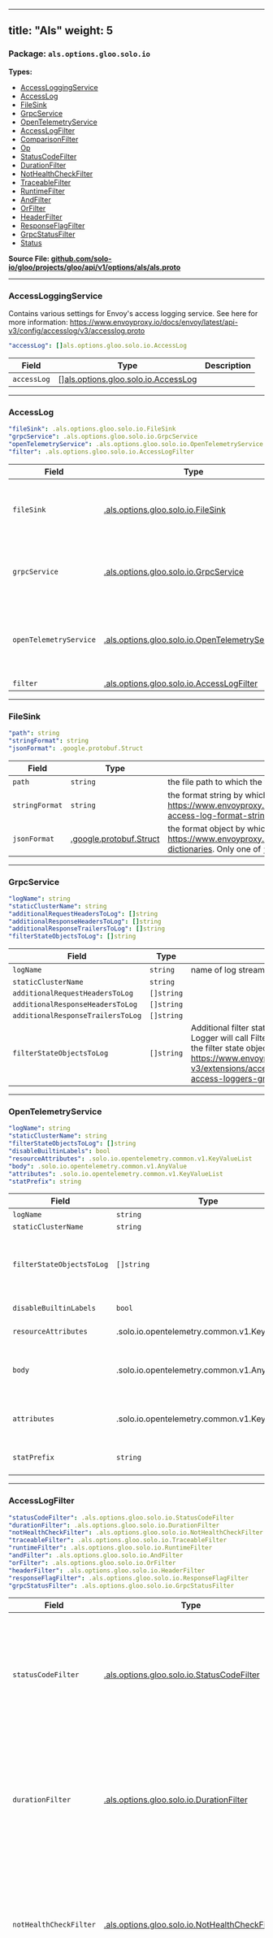 
---
title: "Als"
weight: 5
---

<!-- Code generated by solo-kit. DO NOT EDIT. -->


### Package: `als.options.gloo.solo.io` 
**Types:**


- [AccessLoggingService](#accessloggingservice)
- [AccessLog](#accesslog)
- [FileSink](#filesink)
- [GrpcService](#grpcservice)
- [OpenTelemetryService](#opentelemetryservice)
- [AccessLogFilter](#accesslogfilter)
- [ComparisonFilter](#comparisonfilter)
- [Op](#op)
- [StatusCodeFilter](#statuscodefilter)
- [DurationFilter](#durationfilter)
- [NotHealthCheckFilter](#nothealthcheckfilter)
- [TraceableFilter](#traceablefilter)
- [RuntimeFilter](#runtimefilter)
- [AndFilter](#andfilter)
- [OrFilter](#orfilter)
- [HeaderFilter](#headerfilter)
- [ResponseFlagFilter](#responseflagfilter)
- [GrpcStatusFilter](#grpcstatusfilter)
- [Status](#status)
  



**Source File: [github.com/solo-io/gloo/projects/gloo/api/v1/options/als/als.proto](https://github.com/solo-io/gloo/blob/main/projects/gloo/api/v1/options/als/als.proto)**





---
### AccessLoggingService

 
Contains various settings for Envoy's access logging service.
See here for more information: https://www.envoyproxy.io/docs/envoy/latest/api-v3/config/accesslog/v3/accesslog.proto

```yaml
"accessLog": []als.options.gloo.solo.io.AccessLog

```

| Field | Type | Description |
| ----- | ---- | ----------- | 
| `accessLog` | [[]als.options.gloo.solo.io.AccessLog](../als.proto.sk/#accesslog) |  |




---
### AccessLog



```yaml
"fileSink": .als.options.gloo.solo.io.FileSink
"grpcService": .als.options.gloo.solo.io.GrpcService
"openTelemetryService": .als.options.gloo.solo.io.OpenTelemetryService
"filter": .als.options.gloo.solo.io.AccessLogFilter

```

| Field | Type | Description |
| ----- | ---- | ----------- | 
| `fileSink` | [.als.options.gloo.solo.io.FileSink](../als.proto.sk/#filesink) | Output access logs to local file. Only one of `fileSink`, `grpcService`, or `openTelemetryService` can be set. |
| `grpcService` | [.als.options.gloo.solo.io.GrpcService](../als.proto.sk/#grpcservice) | Send access logs to gRPC service. Only one of `grpcService`, `fileSink`, or `openTelemetryService` can be set. |
| `openTelemetryService` | [.als.options.gloo.solo.io.OpenTelemetryService](../als.proto.sk/#opentelemetryservice) | Send access logs to OpenTelemetry service. Only one of `openTelemetryService`, `fileSink`, or `grpcService` can be set. |
| `filter` | [.als.options.gloo.solo.io.AccessLogFilter](../als.proto.sk/#accesslogfilter) |  |




---
### FileSink



```yaml
"path": string
"stringFormat": string
"jsonFormat": .google.protobuf.Struct

```

| Field | Type | Description |
| ----- | ---- | ----------- | 
| `path` | `string` | the file path to which the file access logging service will sink. |
| `stringFormat` | `string` | the format string by which envoy will format the log lines https://www.envoyproxy.io/docs/envoy/v1.14.1/configuration/observability/access_log#config-access-log-format-strings. Only one of `stringFormat` or `jsonFormat` can be set. |
| `jsonFormat` | [.google.protobuf.Struct](https://developers.google.com/protocol-buffers/docs/reference/csharp/class/google/protobuf/well-known-types/struct) | the format object by which to envoy will emit the logs in a structured way. https://www.envoyproxy.io/docs/envoy/v1.14.1/configuration/observability/access_log#format-dictionaries. Only one of `jsonFormat` or `stringFormat` can be set. |




---
### GrpcService



```yaml
"logName": string
"staticClusterName": string
"additionalRequestHeadersToLog": []string
"additionalResponseHeadersToLog": []string
"additionalResponseTrailersToLog": []string
"filterStateObjectsToLog": []string

```

| Field | Type | Description |
| ----- | ---- | ----------- | 
| `logName` | `string` | name of log stream. |
| `staticClusterName` | `string` |  |
| `additionalRequestHeadersToLog` | `[]string` |  |
| `additionalResponseHeadersToLog` | `[]string` |  |
| `additionalResponseTrailersToLog` | `[]string` |  |
| `filterStateObjectsToLog` | `[]string` | Additional filter state objects to log in filter_state_objects. Logger will call FilterState::Object::serializeAsProto to serialize the filter state object. See https://www.envoyproxy.io/docs/envoy/latest/api-v3/extensions/access_loggers/grpc/v3/als.proto#extensions-access-loggers-grpc-v3-commongrpcaccesslogconfig. |




---
### OpenTelemetryService



```yaml
"logName": string
"staticClusterName": string
"filterStateObjectsToLog": []string
"disableBuiltinLabels": bool
"resourceAttributes": .solo.io.opentelemetry.common.v1.KeyValueList
"body": .solo.io.opentelemetry.common.v1.AnyValue
"attributes": .solo.io.opentelemetry.common.v1.KeyValueList
"statPrefix": string

```

| Field | Type | Description |
| ----- | ---- | ----------- | 
| `logName` | `string` | name of log stream. |
| `staticClusterName` | `string` |  |
| `filterStateObjectsToLog` | `[]string` | Additional filter state objects to log in filter_state_objects. Logger will call FilterState::Object::serializeAsProto to serialize the filter state object. See https://www.envoyproxy.io/docs/envoy/latest/api-v3/extensions/access_loggers/grpc/v3/als.proto#extensions-access-loggers-grpc-v3-commongrpcaccesslogconfig. |
| `disableBuiltinLabels` | `bool` | If true, Envoy logger will not generate built-in resource labels like log_name, zone_name, cluster_name, node_name. |
| `resourceAttributes` | .solo.io.opentelemetry.common.v1.KeyValueList | OpenTelemetry Resource attributes are filled with Envoy node info. |
| `body` | .solo.io.opentelemetry.common.v1.AnyValue | A value containing the body of the log record. Can be for example a human-readable string message (including multi-line) describing the event in a free form or it can be a structured data composed of arrays and maps of other values. |
| `attributes` | .solo.io.opentelemetry.common.v1.KeyValueList | Additional attributes that describe the specific event occurrence. [Optional]. Attribute keys MUST be unique (it is not allowed to have more than one attribute with the same key). |
| `statPrefix` | `string` | Additional prefix to use on OpenTelemetry access logger stats. If empty, the stats will be rooted at `access_logs.open_telemetry_access_log`. |




---
### AccessLogFilter



```yaml
"statusCodeFilter": .als.options.gloo.solo.io.StatusCodeFilter
"durationFilter": .als.options.gloo.solo.io.DurationFilter
"notHealthCheckFilter": .als.options.gloo.solo.io.NotHealthCheckFilter
"traceableFilter": .als.options.gloo.solo.io.TraceableFilter
"runtimeFilter": .als.options.gloo.solo.io.RuntimeFilter
"andFilter": .als.options.gloo.solo.io.AndFilter
"orFilter": .als.options.gloo.solo.io.OrFilter
"headerFilter": .als.options.gloo.solo.io.HeaderFilter
"responseFlagFilter": .als.options.gloo.solo.io.ResponseFlagFilter
"grpcStatusFilter": .als.options.gloo.solo.io.GrpcStatusFilter

```

| Field | Type | Description |
| ----- | ---- | ----------- | 
| `statusCodeFilter` | [.als.options.gloo.solo.io.StatusCodeFilter](../als.proto.sk/#statuscodefilter) | Status code filter. Only one of `statusCodeFilter`, `durationFilter`, `notHealthCheckFilter`, `traceableFilter`, `runtimeFilter`, `andFilter`, `orFilter`, `headerFilter`, `responseFlagFilter`, or `grpcStatusFilter` can be set. |
| `durationFilter` | [.als.options.gloo.solo.io.DurationFilter](../als.proto.sk/#durationfilter) | Duration filter. Only one of `durationFilter`, `statusCodeFilter`, `notHealthCheckFilter`, `traceableFilter`, `runtimeFilter`, `andFilter`, `orFilter`, `headerFilter`, `responseFlagFilter`, or `grpcStatusFilter` can be set. |
| `notHealthCheckFilter` | [.als.options.gloo.solo.io.NotHealthCheckFilter](../als.proto.sk/#nothealthcheckfilter) | Not health check filter. Only one of `notHealthCheckFilter`, `statusCodeFilter`, `durationFilter`, `traceableFilter`, `runtimeFilter`, `andFilter`, `orFilter`, `headerFilter`, `responseFlagFilter`, or `grpcStatusFilter` can be set. |
| `traceableFilter` | [.als.options.gloo.solo.io.TraceableFilter](../als.proto.sk/#traceablefilter) | Traceable filter. Only one of `traceableFilter`, `statusCodeFilter`, `durationFilter`, `notHealthCheckFilter`, `runtimeFilter`, `andFilter`, `orFilter`, `headerFilter`, `responseFlagFilter`, or `grpcStatusFilter` can be set. |
| `runtimeFilter` | [.als.options.gloo.solo.io.RuntimeFilter](../als.proto.sk/#runtimefilter) | Runtime filter. Only one of `runtimeFilter`, `statusCodeFilter`, `durationFilter`, `notHealthCheckFilter`, `traceableFilter`, `andFilter`, `orFilter`, `headerFilter`, `responseFlagFilter`, or `grpcStatusFilter` can be set. |
| `andFilter` | [.als.options.gloo.solo.io.AndFilter](../als.proto.sk/#andfilter) | And filter. Only one of `andFilter`, `statusCodeFilter`, `durationFilter`, `notHealthCheckFilter`, `traceableFilter`, `runtimeFilter`, `orFilter`, `headerFilter`, `responseFlagFilter`, or `grpcStatusFilter` can be set. |
| `orFilter` | [.als.options.gloo.solo.io.OrFilter](../als.proto.sk/#orfilter) | Or filter. Only one of `orFilter`, `statusCodeFilter`, `durationFilter`, `notHealthCheckFilter`, `traceableFilter`, `runtimeFilter`, `andFilter`, `headerFilter`, `responseFlagFilter`, or `grpcStatusFilter` can be set. |
| `headerFilter` | [.als.options.gloo.solo.io.HeaderFilter](../als.proto.sk/#headerfilter) | Header filter. Only one of `headerFilter`, `statusCodeFilter`, `durationFilter`, `notHealthCheckFilter`, `traceableFilter`, `runtimeFilter`, `andFilter`, `orFilter`, `responseFlagFilter`, or `grpcStatusFilter` can be set. |
| `responseFlagFilter` | [.als.options.gloo.solo.io.ResponseFlagFilter](../als.proto.sk/#responseflagfilter) | Response flag filter. Only one of `responseFlagFilter`, `statusCodeFilter`, `durationFilter`, `notHealthCheckFilter`, `traceableFilter`, `runtimeFilter`, `andFilter`, `orFilter`, `headerFilter`, or `grpcStatusFilter` can be set. |
| `grpcStatusFilter` | [.als.options.gloo.solo.io.GrpcStatusFilter](../als.proto.sk/#grpcstatusfilter) | gRPC status filter. Only one of `grpcStatusFilter`, `statusCodeFilter`, `durationFilter`, `notHealthCheckFilter`, `traceableFilter`, `runtimeFilter`, `andFilter`, `orFilter`, `headerFilter`, or `responseFlagFilter` can be set. |




---
### ComparisonFilter

 
Filter on an integer comparison.

```yaml
"op": .als.options.gloo.solo.io.ComparisonFilter.Op
"value": .solo.io.envoy.config.core.v3.RuntimeUInt32

```

| Field | Type | Description |
| ----- | ---- | ----------- | 
| `op` | [.als.options.gloo.solo.io.ComparisonFilter.Op](../als.proto.sk/#op) | Comparison operator. |
| `value` | .solo.io.envoy.config.core.v3.RuntimeUInt32 | Value to compare against. Note that the `defaultValue` field must be defined unless the `runtimeKey` matches a key that is defined in Envoy's [runtime configuration layer](https://www.envoyproxy.io/docs/envoy/v1.30.0/configuration/operations/runtime#config-runtime-bootstrap). Gloo Gateway does not include a key by default. To specify a key-value pair, use the [gatewayProxies.NAME.customStaticLayer]({{< versioned_link_path fromRoot="/reference/helm_chart_values/" >}}) Helm value or set the key at runtime by using the gateway proxy admin interface. |




---
### Op



| Name | Description |
| ----- | ----------- | 
| `EQ` | = |
| `GE` | >= |
| `LE` | <= |




---
### StatusCodeFilter

 
Filters on HTTP response/status code.

```yaml
"comparison": .als.options.gloo.solo.io.ComparisonFilter

```

| Field | Type | Description |
| ----- | ---- | ----------- | 
| `comparison` | [.als.options.gloo.solo.io.ComparisonFilter](../als.proto.sk/#comparisonfilter) | Comparison. |




---
### DurationFilter

 
Filters on total request duration in milliseconds.

```yaml
"comparison": .als.options.gloo.solo.io.ComparisonFilter

```

| Field | Type | Description |
| ----- | ---- | ----------- | 
| `comparison` | [.als.options.gloo.solo.io.ComparisonFilter](../als.proto.sk/#comparisonfilter) | Comparison. |




---
### NotHealthCheckFilter

 
Filters for requests that are not health check requests. A health check
request is marked by the health check filter.

```yaml

```

| Field | Type | Description |
| ----- | ---- | ----------- | 




---
### TraceableFilter

 
Filters for requests that are traceable. See the tracing overview for more
information on how a request becomes traceable.

```yaml

```

| Field | Type | Description |
| ----- | ---- | ----------- | 




---
### RuntimeFilter

 
Filters for random sampling of requests.

```yaml
"runtimeKey": string
"percentSampled": .solo.io.envoy.type.v3.FractionalPercent
"useIndependentRandomness": bool

```

| Field | Type | Description |
| ----- | ---- | ----------- | 
| `runtimeKey` | `string` | Runtime key to get an optional overridden numerator for use in the `percent_sampled` field. If found in runtime, this value will replace the default numerator. |
| `percentSampled` | .solo.io.envoy.type.v3.FractionalPercent | The default sampling percentage. If not specified, defaults to 0% with denominator of 100. |
| `useIndependentRandomness` | `bool` | By default, sampling pivots on the header :ref:`x-request-id<config_http_conn_man_headers_x-request-id>` being present. If :ref:`x-request-id<config_http_conn_man_headers_x-request-id>` is present, the filter will consistently sample across multiple hosts based on the runtime key value and the value extracted from :ref:`x-request-id<config_http_conn_man_headers_x-request-id>`. If it is missing, or `use_independent_randomness` is set to true, the filter will randomly sample based on the runtime key value alone. `use_independent_randomness` can be used for logging kill switches within complex nested :ref:`AndFilter <envoy_v3_api_msg_config.accesslog.v3.AndFilter>` and :ref:`OrFilter <envoy_v3_api_msg_config.accesslog.v3.OrFilter>` blocks that are easier to reason about from a probability perspective (i.e., setting to true will cause the filter to behave like an independent random variable when composed within logical operator filters). |




---
### AndFilter

 
Performs a logical “and” operation on the result of each filter in filters.
Filters are evaluated sequentially and if one of them returns false, the
filter returns false immediately.

```yaml
"filters": []als.options.gloo.solo.io.AccessLogFilter

```

| Field | Type | Description |
| ----- | ---- | ----------- | 
| `filters` | [[]als.options.gloo.solo.io.AccessLogFilter](../als.proto.sk/#accesslogfilter) |  |




---
### OrFilter

 
Performs a logical “or” operation on the result of each individual filter.
Filters are evaluated sequentially and if one of them returns true, the
filter returns true immediately.

```yaml
"filters": []als.options.gloo.solo.io.AccessLogFilter

```

| Field | Type | Description |
| ----- | ---- | ----------- | 
| `filters` | [[]als.options.gloo.solo.io.AccessLogFilter](../als.proto.sk/#accesslogfilter) |  |




---
### HeaderFilter

 
Filters requests based on the presence or value of a request header.

```yaml
"header": .solo.io.envoy.config.route.v3.HeaderMatcher

```

| Field | Type | Description |
| ----- | ---- | ----------- | 
| `header` | .solo.io.envoy.config.route.v3.HeaderMatcher | Only requests with a header which matches the specified HeaderMatcher will pass the filter check. |




---
### ResponseFlagFilter

 
Filters requests that received responses with an Envoy response flag set.
A list of the response flags can be found
in the access log formatter
:ref:`documentation<config_access_log_format_response_flags>`.

```yaml
"flags": []string

```

| Field | Type | Description |
| ----- | ---- | ----------- | 
| `flags` | `[]string` | Only responses with the any of the flags listed in this field will be logged. This field is optional. If it is not specified, then any response flag will pass the filter check. |




---
### GrpcStatusFilter

 
Filters gRPC requests based on their response status. If a gRPC status is not
provided, the filter will infer the status from the HTTP status code.

```yaml
"statuses": []als.options.gloo.solo.io.GrpcStatusFilter.Status
"exclude": bool

```

| Field | Type | Description |
| ----- | ---- | ----------- | 
| `statuses` | [[]als.options.gloo.solo.io.GrpcStatusFilter.Status](../als.proto.sk/#status) | Logs only responses that have any one of the gRPC statuses in this field. |
| `exclude` | `bool` | If included and set to true, the filter will instead block all responses with a gRPC status or inferred gRPC status enumerated in statuses, and allow all other responses. |




---
### Status



| Name | Description |
| ----- | ----------- | 
| `OK` |  |
| `CANCELED` |  |
| `UNKNOWN` |  |
| `INVALID_ARGUMENT` |  |
| `DEADLINE_EXCEEDED` |  |
| `NOT_FOUND` |  |
| `ALREADY_EXISTS` |  |
| `PERMISSION_DENIED` |  |
| `RESOURCE_EXHAUSTED` |  |
| `FAILED_PRECONDITION` |  |
| `ABORTED` |  |
| `OUT_OF_RANGE` |  |
| `UNIMPLEMENTED` |  |
| `INTERNAL` |  |
| `UNAVAILABLE` |  |
| `DATA_LOSS` |  |
| `UNAUTHENTICATED` |  |





<!-- Start of HubSpot Embed Code -->
<script type="text/javascript" id="hs-script-loader" async defer src="//js.hs-scripts.com/5130874.js"></script>
<!-- End of HubSpot Embed Code -->
